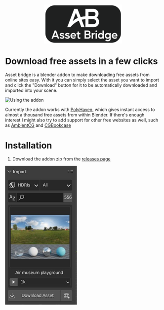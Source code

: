
<!-- <img src="images/asset_bridge_logo.png" width=150> -->
<!-- width=150 -->
<img src="images/asset_bridge_logo2.png"
style="display: block; 
    margin-left: auto;
    margin-right: auto;
    width: 50%;">
<!-- <br> -->
# Download free assets in a few clicks
Asset bridge is a blender addon to make downloading free assets from online sites easy. With it you can simply select the asset you want to import and click the "Download" button for it to be automatically downloaded and imported into your scene.


![Using the addon](https://thumbs.gfycat.com/MiniatureMeatyGoa-size_restricted.gif)

Currently the addon works with [PolyHaven](https://polyhaven.com), which gives instant access to almost a thousand free assets from within Blender. If there's enough interest I might also try to add support for other free websites as well, such as [AmbientCG](https://ambientcg.com/) and [CGBookcase](https://www.cgbookcase.com/)

# Installation

1. Download the addon zip from the [releases page](https://)

![The main addon UI](images/ui.jpg)
